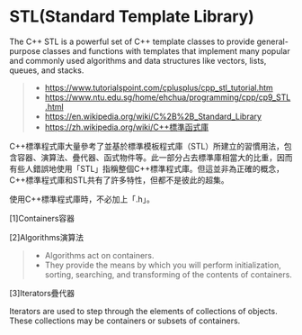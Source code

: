 # STL(Standard Template Library)

The C++ STL  is a powerful set of C++ template classes to provide general-purpose classes and functions with templates that implement many popular and commonly used algorithms and data structures like vectors, lists, queues, and stacks.

>* https://www.tutorialspoint.com/cplusplus/cpp_stl_tutorial.htm
>* https://www.ntu.edu.sg/home/ehchua/programming/cpp/cp9_STL.html
>* https://en.wikipedia.org/wiki/C%2B%2B_Standard_Library
>* https://zh.wikipedia.org/wiki/C++標準函式庫

C++標準程式庫大量參考了並基於標準模板程式庫（STL）所建立的習慣用法，包含容器、演算法、疊代器、函式物件等。此一部分占去標準庫相當大的比重，因而有些人錯誤地使用「STL」指稱整個C++標準程式庫。但這並非為正確的概念，C++標準程式庫和STL共有了許多特性，但都不是彼此的超集。

使用C++標準程式庫時，不必加上「.h」。

[1]Containers容器

[2]Algorithms演算法

>* Algorithms act on containers. 
>* They provide the means by which you will perform initialization, sorting, searching, and transforming of the contents of containers.

[3]Iterators疊代器

Iterators are used to step through the elements of collections of objects. These collections may be containers or subsets of containers.
